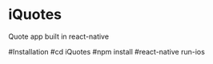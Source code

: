 # iQuotes
Quote app built in react-native 

#Installation
#cd iQuotes
#npm install
#react-native run-ios
